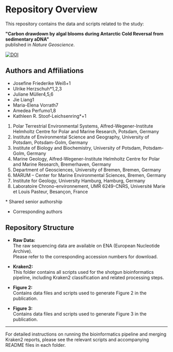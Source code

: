 # Repository Overview

This repository contains the data and scripts related to the study:

**"Carbon drawdown by algal blooms during Antarctic Cold Reversal from sedimentary aDNA"**  
published in *Nature Geoscience*.

[![DOI](https://zenodo.org/badge/659732467.svg)](https://doi.org/10.5281/zenodo.15705957)

## Authors and Affiliations

- Josefine Friederike Weiß+1  
- Ulrike Herzschuh*1,2,3  
- Juliane Müller4,5,6  
- Jie Liang1  
- Maria-Elena Vorrath7  
- Amedea Perfumo1,8  
- Kathleen R. Stoof-Leichsenring*+1  

1. Polar Terrestrial Environmental Systems, Alfred-Wegener-Institute Helmholtz Centre for Polar and Marine Research, Potsdam, Germany  
2. Institute of Environmental Science and Geography, University of Potsdam, Potsdam-Golm, Germany  
3. Institute of Biology and Biochemistry, University of Potsdam, Potsdam-Golm, Germany  
4. Marine Geology, Alfred-Wegener-Institute Helmholtz Centre for Polar and Marine Research, Bremerhaven, Germany  
5. Department of Geosciences, University of Bremen, Bremen, Germany  
6. MARUM – Center for Marine Environmental Sciences, Bremen, Germany  
7. Institute for Geology, University Hamburg, Hamburg, Germany  
8. Laboratoire Chrono-environnement, UMR 6249-CNRS, Université Marie et Louis Pasteur, Besançon, France  

\* Shared senior authorship  
+ Corresponding authors

## Repository Structure

- **Raw Data:**  
  The raw sequencing data are available on ENA (European Nucleotide Archive).  
  Please refer to the corresponding accession numbers for download.

- **Kraken2:**  
  This folder contains all scripts used for the shotgun bioinformatics pipeline, including Kraken2 classification and related processing steps.

- **Figure 2:**  
  Contains data files and scripts used to generate Figure 2 in the publication.

- **Figure 3:**  
  Contains data files and scripts used to generate Figure 3 in the publication.

---

For detailed instructions on running the bioinformatics pipeline and merging Kraken2 reports, please see the relevant scripts and accompanying README files in each folder.

